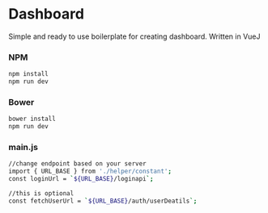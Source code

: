 # Dashboard
Simple and ready to use boilerplate for creating dashboard. Written in VueJ


### NPM

```sh
npm install
npm run dev
```

### Bower

```sh
bower install
npm run dev
```


### main.js
```sh
//change endpoint based on your server
import { URL_BASE } from './helper/constant';
const loginUrl = `${URL_BASE}/loginapi`;

//this is optional
const fetchUserUrl = `${URL_BASE}/auth/userDeatils`;
```

